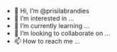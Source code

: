 - 👋 Hi, I’m @prisilabrandies
- 👀 I’m interested in ...
- 🌱 I’m currently learning ...
- 💞️ I’m looking to collaborate on ...
- 📫 How to reach me ...

<!---
prisilabrandies/prisilabrandies is a ✨ special ✨ repository because its `README.md` (this file) appears on your GitHub profile.
You can click the Preview link to take a look at your changes.
--->
